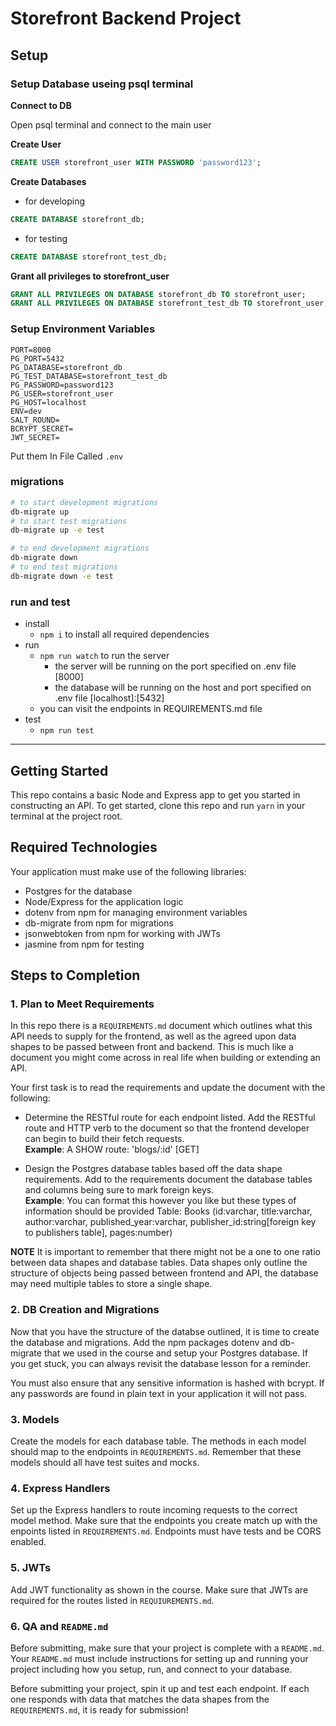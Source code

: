 # Storefront Backend Project

## **Setup**

### **Setup Database useing psql terminal**

**Connect to DB**

Open psql terminal and connect to the main user

**Create User**

```sql
CREATE USER storefront_user WITH PASSWORD 'password123';
```

**Create Databases**

- for developing

```sql
CREATE DATABASE storefront_db;
```

- for testing

```sql
CREATE DATABASE storefront_test_db;
```

**Grant all privileges to storefront_user**

```sql
GRANT ALL PRIVILEGES ON DATABASE storefront_db TO storefront_user;
GRANT ALL PRIVILEGES ON DATABASE storefront_test_db TO storefront_user;
```

### **Setup Environment Variables**

```.env
PORT=8000
PG_PORT=5432
PG_DATABASE=storefront_db
PG_TEST_DATABASE=storefront_test_db
PG_PASSWORD=password123
PG_USER=storefront_user
PG_HOST=localhost
ENV=dev
SALT_ROUND=
BCRYPT_SECRET=
JWT_SECRET=
```

Put them In File Called `.env`

### **migrations**

```bash
# to start development migrations
db-migrate up
# to start test migrations
db-migrate up -e test

# to end development migrations
db-migrate down
# to end test migrations
db-migrate down -e test
```

### **run and test**

- install
  - `npm i` to install all required dependencies
- run
  - `npm run watch` to run the server
    - the server will be running on the port specified on .env file [8000]
    - the database will be running on the host and port specified on .env file [localhost]:[5432]
  - you can visit the endpoints in REQUIREMENTS.md file
- test
  - `npm run test`

---

## Getting Started

This repo contains a basic Node and Express app to get you started in constructing an API. To get started, clone this repo and run `yarn` in your terminal at the project root.

## Required Technologies

Your application must make use of the following libraries:

- Postgres for the database
- Node/Express for the application logic
- dotenv from npm for managing environment variables
- db-migrate from npm for migrations
- jsonwebtoken from npm for working with JWTs
- jasmine from npm for testing

## Steps to Completion

### 1. Plan to Meet Requirements

In this repo there is a `REQUIREMENTS.md` document which outlines what this API needs to supply for the frontend, as well as the agreed upon data shapes to be passed between front and backend. This is much like a document you might come across in real life when building or extending an API.

Your first task is to read the requirements and update the document with the following:

- Determine the RESTful route for each endpoint listed. Add the RESTful route and HTTP verb to the document so that the frontend developer can begin to build their fetch requests.  
  **Example**: A SHOW route: 'blogs/:id' [GET]

- Design the Postgres database tables based off the data shape requirements. Add to the requirements document the database tables and columns being sure to mark foreign keys.  
  **Example**: You can format this however you like but these types of information should be provided
  Table: Books (id:varchar, title:varchar, author:varchar, published_year:varchar, publisher_id:string[foreign key to publishers table], pages:number)

**NOTE** It is important to remember that there might not be a one to one ratio between data shapes and database tables. Data shapes only outline the structure of objects being passed between frontend and API, the database may need multiple tables to store a single shape.

### 2. DB Creation and Migrations

Now that you have the structure of the databse outlined, it is time to create the database and migrations. Add the npm packages dotenv and db-migrate that we used in the course and setup your Postgres database. If you get stuck, you can always revisit the database lesson for a reminder.

You must also ensure that any sensitive information is hashed with bcrypt. If any passwords are found in plain text in your application it will not pass.

### 3. Models

Create the models for each database table. The methods in each model should map to the endpoints in `REQUIREMENTS.md`. Remember that these models should all have test suites and mocks.

### 4. Express Handlers

Set up the Express handlers to route incoming requests to the correct model method. Make sure that the endpoints you create match up with the enpoints listed in `REQUIREMENTS.md`. Endpoints must have tests and be CORS enabled.

### 5. JWTs

Add JWT functionality as shown in the course. Make sure that JWTs are required for the routes listed in `REQUIUREMENTS.md`.

### 6. QA and `README.md`

Before submitting, make sure that your project is complete with a `README.md`. Your `README.md` must include instructions for setting up and running your project including how you setup, run, and connect to your database.

Before submitting your project, spin it up and test each endpoint. If each one responds with data that matches the data shapes from the `REQUIREMENTS.md`, it is ready for submission!
